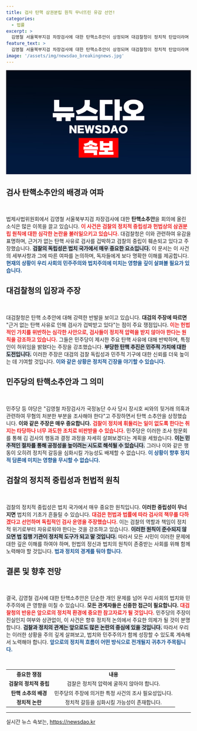 ```yaml
---
title: 검사 탄핵 삼권분립 원칙 무너뜨린 유감 선언!
categories:
  - 법률
excerpt: >
  김영철 서울북부지검 차장검사에 대한 탄핵소추안이 상정되며 대검찰청이 정치적 탄압이라며 강력 반발! 민주당의 주장과 대검의 입장, 진실은 무엇인가? 클릭해 확인하세요!
feature_text: >
  김영철 서울북부지검 차장검사에 대한 탄핵소추안이 상정되며 대검찰청이 정치적 탄압이라며 강력 반발! 민주당의 주장과 대검의 입장, 진실은 무엇인가? 클릭해 확인하세요!
image: '/assets/img/newsdao_breakingnews.jpg'
---
```


<p><img src="/assets/img/newsdao_breakingnews.jpg" alt="flaretime 속보" /></p>

<h2 data-ke-size="size26">검사 탄핵소추안의 배경과 여파</h2>

<p data-ke-size="size16">&nbsp;</p>

<p>법제사법위원회에서 김영철 서울북부지검 차장검사에 대한 <b>탄핵소추안</b>을 회의에 올린 소식은 많은 이목을 끌고 있습니다. <b><span style="color: #ee2323;">이 사건은 검찰의 정치적 중립성과 헌법상의 삼권분립 원칙에 대한 심각한 논란을 불러일으키고 있습니다.</span></b> 대검찰청은 이와 관련하여 유감을 표명하며, 근거가 없는 탄핵 사유로 검사를 겁박하고 검찰의 중립이 훼손되고 있다고 주장했습니다. <b><span style="background-color: #21538527;">검찰의 독립성은 법치 국가에서 매우 중요한 요소입니다.</span></b> 이 문서는 이 사건의 세부사항과 그에 따른 여파를 논의하며, 독자들에게 보다 명확한 이해를 제공합니다. <b><span style="color: #1a5490;">현재의 상황이 우리 사회의 민주주의와 법치주의에 미치는 영향을 깊이 살펴볼 필요가 있습니다.</span></b></p>

<h2 data-ke-size="size26">대검찰청의 입장과 주장</h2>

<p data-ke-size="size16">&nbsp;</p>

<p>대검찰청은 탄핵 소추안에 대해 강력한 반발을 보이고 있습니다. <b>대검의 주장에 따르면</b> "근거 없는 탄핵 사유로 인해 검사가 겁박받고 있다"는 점이 주요 쟁점입니다. <b><span style="color: #ee2323;">이는 헌법적인 가치를 위반하는 심각한 사안으로, 검사들이 정치적 압력을 받지 않아야 한다는 원칙을 강조하고 있습니다.</span></b> 그들은 민주당이 제시한 주요 탄핵 사유에 대해 반박하며, 특정인이 허위임을 밝혔다는 주장을 강조했습니다. <b><span style="background-color: #21538527;">부당한 탄핵 추진은 민주적 가치에 대한 도전입니다.</span></b> 이러한 주장은 대검의 검찰 독립성과 민주적 기구에 대한 신뢰를 더욱 높이는 데 기여할 것입니다. <b><span style="color: #1a5490;">이와 같은 상황은 정치적 긴장을 야기할 수 있습니다.</span></b></p>

<h2 data-ke-size="size26">민주당의 탄핵소추안과 그 의미</h2>

<p data-ke-size="size16">&nbsp;</p>

<p>민주당 등 야당은 "김영철 차장검사가 국정농단 수사 당시 장시호 씨와의 뒷거래 의혹과 관련하여 무혐의 처분한 부분을 조사해야 한다"고 주장하면서 탄핵 소추안을 상정했습니다. <b>이와 같은 주장은 매우 중요합니다.</b> <b><span style="color: #ee2323;">검찰이 정치에 휘둘리는 일이 없도록 한다는 취지는 타당하나 너무 과도한 조치로 비판받을 수 있습니다.</span></b> 민주당은 이러한 조사 청문회를 통해 김 검사의 행동과 결정 과정을 자세히 살펴보겠다는 계획을 세웠습니다. <b><span style="background-color: #21538527;">이는 민주적인 절차를 통해 공정성을 높이려는 시도로 해석될 수 있습니다.</span></b> 그러나 이와 같은 행동이 오히려 정치적 갈등을 심화시킬 가능성도 배제할 수 없습니다. <b><span style="color: #1a5490;">이 상황이 향후 정치적 담론에 미치는 영향을 무시할 수 없습니다.</span></b></p>

<h2 data-ke-size="size26">검찰의 정치적 중립성과 헌법적 원칙</h2>

<p data-ke-size="size16">&nbsp;</p>

<p>검찰의 정치적 중립성은 법치 국가에서 매우 중요한 원칙입니다. <b>이러한 중립성이 무너지면</b> 법치의 기초가 흔들릴 수 있습니다. <b><span style="color: #ee2323;">대검은 헌법과 법률에 따라 검사의 책무를 다하겠다고 선언하며 독립적인 검사 운영을 주장했습니다.</span></b> 이는 검찰의 역할과 책임이 정치적 위기로부터 자유로워야 한다는 것을 강조하고 있습니다. <b><span style="background-color: #21538527;">이러한 원칙이 준수되지 않으면 법 집행 기관이 정치적 도구가 되고 말 것입니다.</span></b> 따라서 모든 시민이 이러한 문제에 대한 깊은 이해를 하여야 하며, 헌법의 정신과 법치의 원칙이 존중받는 사회를 위해 함께 노력해야 할 것입니다. <b><span style="color: #1a5490;">법과 정치의 경계를 둬야 합니다.</span></b></p>

<h2 data-ke-size="size26">결론 및 향후 전망</h2>

<p data-ke-size="size16">&nbsp;</p>

<p>결국, 김영철 검사에 대한 탄핵소추안은 단순한 개인 문제를 넘어 우리 사회의 법치와 민주주의에 큰 영향을 미칠 수 있습니다. <b>모든 관계자들은 신중한 접근이 필요합니다.</b> <b><span style="color: #ee2323;">대검찰청의 반응은 앞으로의 정치적 환경에 중요한 참고자료가 될 것입니다.</span></b> 민주당의 주장이 진실인지 여부와 상관없이, 이 사건은 향후 정치적 논의에서 주요한 의제가 될 것이 분명합니다. <b><span style="background-color: #21538527;">검찰과 정치의 관계는 앞으로도 많은 논란의 중심에 있을 것입니다.</span></b> 따라서 우리는 이러한 상황을 주의 깊게 살펴보고, 법치와 민주주의가 함께 성장할 수 있도록 계속해서 노력해야 합니다. <b><span style="color: #1a5490;">앞으로의 정치적 흐름이 어떤 방식으로 전개될지 귀추가 주목됩니다.</span></b></p>

<p data-ke-size="size16">&nbsp;</p>

<table>
<tr>
    <td style="text-align: center; height: 17px;"><b>중요한 쟁점</b></td>
    <td style="text-align: center; height: 17px;"><b>내용</b></td>
</tr>
<tr>
    <td style="text-align: center; height: 17px;"><b>검찰의 정치적 중립</b></td>
    <td style="text-align: center; height: 17px;">검찰은 정치적 압력에 굴하지 않아야 합니다.</td>
</tr>
<tr>
    <td style="text-align: center; height: 17px;"><b>탄핵 소추의 배경</b></td>
    <td style="text-align: center; height: 17px;">민주당의 주장에 의거한 특정 사건의 조사 필요성입니다.</td>
</tr>
<tr>
    <td style="text-align: center; height: 17px;"><b>정치적 논란</b></td>
    <td style="text-align: center; height: 17px;">정치적 갈등을 심화시킬 가능성이 존재합니다.</td>
</tr>
</table>

<hr>
실시간 뉴스 속보는, <a href="https://newsdao.kr" rel="dofollow">https://newsdao.kr</a>


